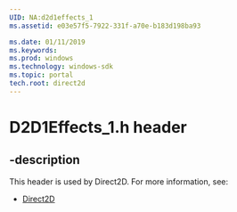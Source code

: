 ```yaml
---
UID: NA:d2d1effects_1
ms.assetid: e03e57f5-7922-331f-a70e-b183d198ba93

ms.date: 01/11/2019
ms.keywords: 
ms.prod: windows
ms.technology: windows-sdk
ms.topic: portal
tech.root: direct2d
---
```


# D2D1Effects_1.h header


## -description


This header is used by Direct2D. For more information, see:

- [Direct2D](../_direct2d/index.md)

